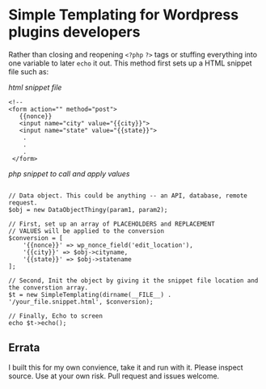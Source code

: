 Simple Templating for Wordpress plugins developers
=

Rather than closing and reopening `<?php`  `?>` tags or stuffing everything into one variable to later `echo` it out. This method first sets up a HTML snippet file such as:

_html snippet file_
```
<!--
<form action="" method="post">
   {{nonce}}
   <input name="city" value="{{city}}">
   <input name="state" value="{{state}}">
    .
    .
    .
 </form>

```

_php snippet to call and apply values_
```

// Data object. This could be anything -- an API, database, remote request. 
$obj = new DataObjectThingy(param1, param2);

// First, set up an array of PLACEHOLDERS and REPLACEMENT 
// VALUES will be applied to the conversion
$conversion = [
    '{{nonce}}' => wp_nonce_field('edit_location'),
    '{{city}}' => $obj->cityname,
    '{{state}}' => $obj->statename
];

// Second, Init the object by giving it the snippet file location and the converstion array.
$t = new SimpleTemplating(dirname(__FILE__) . '/your_file.snippet.html', $conversion);

// Finally, Echo to screen
echo $t->echo();
```

Errata
-
I built this for my own convience, take it and run with it. Please inspect source. Use at your own risk. Pull request and issues welcome. 
